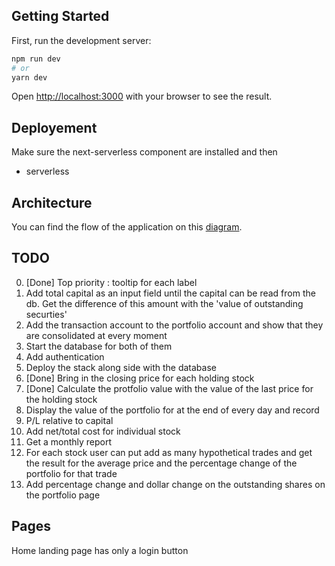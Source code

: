 
## Getting Started

First, run the development server:

```bash
npm run dev
# or
yarn dev
```

Open [http://localhost:3000](http://localhost:3000) with your browser to see the result.


## Deployement

Make sure the next-serverless component are installed and then
- serverless

## Architecture

You can find the flow of the application on this [diagram](https://docs.google.com/drawings/d/11Y9G6Av0-Il7OAYBRCxBtELvPbBfgVYKybaI64utJG4/edit?usp=sharing).


## TODO

0. \[Done\] Top priority : tooltip for each label
1. Add total capital as an input field until the capital can be read from the db. Get the difference of this amount with the 'value of outstanding securties'
1. Add the transaction account to the portfolio account and show that they are consolidated at every moment
2. Start the database for both of them 
3. Add authentication
4. Deploy the stack along side with the database
5. \[Done\] Bring in the closing price for each holding stock
6. \[Done\] Calculate the protfolio value with the value of the last price for the holding stock
7. Display the value of the portfolio for at the end of every day and record
8. P/L relative to capital
9. Add net/total cost for individual stock
10. Get a monthly report
11. For each stock user can put add as many hypothetical trades and get the result for the average price and the percentage change of the portfolio for that trade
12. Add percentage change and dollar change on the outstanding shares on the portfolio page

## Pages

Home landing page
has only a login button


